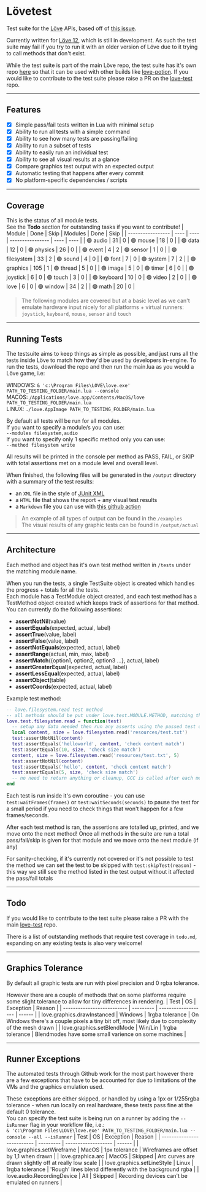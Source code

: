 # Lövetest
Test suite for the [Löve](https://github.com/love2d/love) APIs, based off of [this issue](https://github.com/love2d/love/issues/1745).

Currently written for [Löve 12](https://github.com/love2d/love/tree/12.0-development), which is still in development. As such the test suite may fail if you try to run it with an older version of Löve due to it trying to call methods that don't exist.

While the test suite is part of the main Löve repo, the test suite has it's own repo [here](https://github.com/ellraiser/love-test) so that it can be used with other builds like [love-potion](https://github.com/lovebrew/lovepotion). If you would like to contribute to the test suite please raise a PR on the [love-test](https://github.com/ellraiser/love-test) repo.

---

## Features
- [x] Simple pass/fail tests written in Lua with minimal setup 
- [x] Ability to run all tests with a simple command
- [x] Ability to see how many tests are passing/failing
- [x] Ability to run a subset of tests
- [x] Ability to easily run an individual test
- [x] Ability to see all visual results at a glance
- [x] Compare graphics test output with an expected output
- [x] Automatic testing that happens after every commit
- [x] No platform-specific dependencies / scripts

---

## Coverage
This is the status of all module tests.  
See the **Todo** section for outstanding tasks if you want to contribute!
| Module            | Done | Skip | Modules          | Done | Skip |
| ----------------- | ---- | ---- | ---------------- | ---- | ---- |
| 🟢 audio          |   31 |   0  | 🟢 mouse          |   18 |   0  |
| 🟢 data           |   12 |   0  | 🟢 physics        |   26 |   0  |
| 🟢 event          |    4 |   2  | 🟢 sensor         |    1 |   0  |
| 🟢 filesystem     |   33 |   2  | 🟢 sound          |    4 |   0  |
| 🟢 font           |    7 |   0  | 🟢 system         |    7 |   2  |
| 🟢 graphics       |  105 |   1  | 🟢 thread         |    5 |   0  |
| 🟢 image          |    5 |   0  | 🟢 timer          |    6 |   0  |
| 🟢 joystick       |    6 |   0  | 🟢 touch          |    3 |   0  |
| 🟢 keyboard       |   10 |   0  | 🟢 video          |    2 |   0  |
| 🟢 love           |    6 |   0  | 🟢 window         |   34 |   2  |
| 🟢 math           |   20 |   0  | 

> The following modules are covered but at a basic level as we can't emulate hardware input nicely for all platforms + virtual runners:  
> `joystick`, `keyboard`, `mouse`, `sensor` and `touch`

---

## Running Tests
The testsuite aims to keep things as simple as possible, and just runs all the tests inside Löve to match how they'd be used by developers in-engine.
To run the tests, download the repo and then run the main.lua as you would a Löve game, i.e:

WINDOWS: `& 'c:\Program Files\LOVE\love.exe' PATH_TO_TESTING_FOLDER/main.lua --console`  
MACOS: `/Applications/love.app/Contents/MacOS/love PATH_TO_TESTING_FOLDER/main.lua`  
LINUX: `./love.AppImage PATH_TO_TESTING_FOLDER/main.lua`

By default all tests will be run for all modules.  
If you want to specify a module/s you can use:  
`--modules filesystem,audio`  
If you want to specify only 1 specific method only you can use:  
`--method filesystem write`

All results will be printed in the console per method as PASS, FAIL, or SKIP with total assertions met on a module level and overall level.  

When finished, the following files will be generated in the `/output` directory with a summary of the test results:
- an `XML` file in the style of [JUnit XML](https://www.ibm.com/docs/en/developer-for-zos/14.1?topic=formats-junit-xml-format)
- a `HTML` file that shows the report + any visual test results
- a `Markdown` file you can use with [this github action](https://github.com/ellraiser/love-test-report)
> An example of all types of output can be found in the `/examples`  
> The visual results of any graphic tests can be found in `/output/actual`

---

## Architecture
Each method and object has it's own test method written in `/tests` under the matching module name.

When you run the tests, a single TestSuite object is created which handles the progress + totals for all the tests.  
Each module has a TestModule object created, and each test method has a TestMethod object created which keeps track of assertions for that method. You can currently do the following assertions:
- **assertNotNil**(value)
- **assertEquals**(expected, actual, label)
- **assertTrue**(value, label)
- **assertFalse**(value, label)
- **assertNotEquals**(expected, actual, label)
- **assertRange**(actual, min, max, label)
- **assertMatch**({option1, option2, option3 ...}, actual, label) 
- **assertGreaterEqual**(expected, actual, label)
- **assertLessEqual**(expected, actual, label)
- **assertObject**(table)
- **assertCoords**(expected, actual, label)

Example test method:
```lua
-- love.filesystem.read test method
-- all methods should be put under love.test.MODULE.METHOD, matching the API
love.test.filesystem.read = function(test)
  -- setup any data needed then run any asserts using the passed test object
  local content, size = love.filesystem.read('resources/test.txt')
  test:assertNotNil(content)
  test:assertEquals('helloworld', content, 'check content match')
  test:assertEquals(10, size, 'check size match')
  content, size = love.filesystem.read('resources/test.txt', 5)
  test:assertNotNil(content)
  test:assertEquals('hello', content, 'check content match')
  test:assertEquals(5, size, 'check size match')
  -- no need to return anything or cleanup, GCC is called after each method
end
```

Each test is run inside it's own coroutine - you can use `test:waitFrames(frames)` or `test:waitSeconds(seconds)` to pause the test for a small period if you need to check things that won't happen for a few frames/seconds.

After each test method is ran, the assertions are totalled up, printed, and we move onto the next method! Once all methods in the suite are run a total pass/fail/skip is given for that module and we move onto the next module (if any)

For sanity-checking, if it's currently not covered or it's not possible to test the method we can set the test to be skipped with `test:skipTest(reason)` - this way we still see the method listed in the test output without it affected the pass/fail totals

---

## Todo
If you would like to contribute to the test suite please raise a PR with the main [love-test](https://github.com/ellraiser/love-test) repo.

There is a list of outstanding methods that require test coverage in `todo.md`, expanding on any existing tests is also very welcome!

---

## Graphics Tolerance
By default all graphic tests are run with pixel precision and 0 rgba tolerance.  

However there are a couple of methods that on some platforms require some slight tolerance to allow for tiny differences in rendering.
| Test                        |    OS     |      Exception      | Reason |
| --------------------------  | --------- | ------------------- | ------ |
| love.graphics.drawInstanced |  Windows  |   1rgba tolerance   | On Windows there's a couple pixels a tiny bit off, most likely due to complexity of the mesh drawn |
| love.graphics.setBlendMode  |  Win/Lin  |   1rgba tolerance   | Blendmodes have some small varience on some machines |

---

## Runner Exceptions
The automated tests through Github work for the most part however there are a few exceptions that have to be accounted for due to limitations of the VMs and the graphics emulation used.  

These exceptions are either skipped, or handled by using a 1px or 1/255rgba tolerance - when run locally on real hardware, these tests pass fine at the default 0 tolerance.  
You can specify the test suite is being run on a runner by adding the `--isRunner` flag in your workflow file, i.e.:  
`& 'c:\Program Files\LOVE\love.exe' PATH_TO_TESTING_FOLDER/main.lua --console --all --isRunner`
| Test                       |    OS     |      Exception      | Reason |
| -------------------------- | --------- | ------------------- | ------ |
| love.graphics.setWireframe |   MacOS   |    1px tolerance    | Wireframes are offset by 1,1 when drawn |
| love.graphica.arc          |   MacOS   |       Skipped       | Arc curves are drawn slightly off at really low scale  |
| love.graphics.setLineStyle |   Linux   |   1rgba tolerance   | 'Rough' lines blend differently with the background rgba |
| love.audio.RecordingDevice |    All    |       Skipped       | Recording devices can't be emulated on runners |
